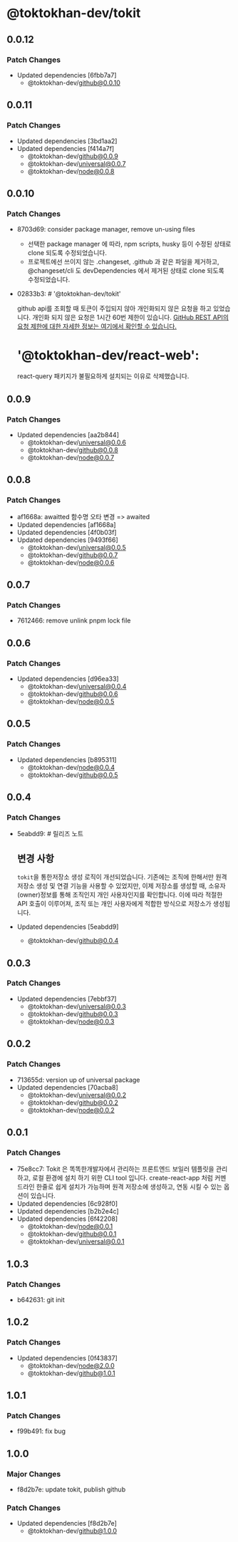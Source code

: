 # @toktokhan-dev/tokit

## 0.0.12

### Patch Changes

- Updated dependencies [6fbb7a7]
  - @toktokhan-dev/github@0.0.10

## 0.0.11

### Patch Changes

- Updated dependencies [3bd1aa2]
- Updated dependencies [f414a7f]
  - @toktokhan-dev/github@0.0.9
  - @toktokhan-dev/universal@0.0.7
  - @toktokhan-dev/node@0.0.8

## 0.0.10

### Patch Changes

- 8703d69: consider package manager, remove un-using files

  - 선택한 package manager 에 따라, npm scripts, husky 등이 수정된 상태로 clone 되도록 수정되었습니다.
  - 프로젝트에선 쓰이지 않는 .changeset, .github 과 같은 파일을 제거하고, @changeset/cli 도 devDependencies 에서 제거된 상태로 clone 되도록 수정되었습니다.

- 02833b3: # '@toktokhan-dev/tokit'

  github api를 조회할 때 토큰이 주입되지 않아 개인화되지 않은 요청을 하고 있었습니다. 개인화 되지 않은 요청은 1시간 60번 제한이 있습니다.
  [GitHub REST API의 요청 제한에 대한 자세한 정보는 여기에서 확인할 수 있습니다.](https://docs.github.com/en/rest/using-the-rest-api/rate-limits-for-the-rest-api?apiVersion=2022-11-28)

  # '@toktokhan-dev/react-web':

  react-query 패키지가 불필요하게 설치되는 이유로 삭제했습니다.

## 0.0.9

### Patch Changes

- Updated dependencies [aa2b844]
  - @toktokhan-dev/universal@0.0.6
  - @toktokhan-dev/github@0.0.8
  - @toktokhan-dev/node@0.0.7

## 0.0.8

### Patch Changes

- af1668a: awaitted 함수명 오타 변경 => awaited
- Updated dependencies [af1668a]
- Updated dependencies [4f0b03f]
- Updated dependencies [9493f66]
  - @toktokhan-dev/universal@0.0.5
  - @toktokhan-dev/github@0.0.7
  - @toktokhan-dev/node@0.0.6

## 0.0.7

### Patch Changes

- 7612466: remove unlink pnpm lock file

## 0.0.6

### Patch Changes

- Updated dependencies [d96ea33]
  - @toktokhan-dev/universal@0.0.4
  - @toktokhan-dev/github@0.0.6
  - @toktokhan-dev/node@0.0.5

## 0.0.5

### Patch Changes

- Updated dependencies [b895311]
  - @toktokhan-dev/node@0.0.4
  - @toktokhan-dev/github@0.0.5

## 0.0.4

### Patch Changes

- 5eabdd9: # 릴리즈 노트

  ## 변경 사항

  `tokit`을 통한저장소 생성 로직이 개선되었습니다. 기존에는 조직에 한해서만 원격 저장소 생성 및 연결 기능을 사용할 수 있었지만, 이제 저장소를 생성할 때, 소유자(owner)정보를 통해 조직인지 개인 사용자인지를 확인합니다. 이에 따라 적절한 API 호출이 이루어져, 조직 또는 개인 사용자에게 적합한 방식으로 저장소가 생성됩니다.

- Updated dependencies [5eabdd9]
  - @toktokhan-dev/github@0.0.4

## 0.0.3

### Patch Changes

- Updated dependencies [7ebbf37]
  - @toktokhan-dev/universal@0.0.3
  - @toktokhan-dev/github@0.0.3
  - @toktokhan-dev/node@0.0.3

## 0.0.2

### Patch Changes

- 713655d: version up of universal package
- Updated dependencies [70acba8]
  - @toktokhan-dev/universal@0.0.2
  - @toktokhan-dev/github@0.0.2
  - @toktokhan-dev/node@0.0.2

## 0.0.1

### Patch Changes

- 75e8cc7: Tokit 은 똑똑한개발자에서 관리하는 프론트엔드 보일러 템플릿을 관리하고, 로컬 환경에 설치 하기 위한 CLI tool 입니다.
  create-react-app 처럼 커멘드라인 한줄로 쉽게 설치가 가능하며 원격 저장소에 생성하고, 연동 시킬 수 있는 옵션이 있습니다.
- Updated dependencies [6c928f0]
- Updated dependencies [b2b2e4c]
- Updated dependencies [6f42208]
  - @toktokhan-dev/node@0.0.1
  - @toktokhan-dev/github@0.0.1
  - @toktokhan-dev/universal@0.0.1

## 1.0.3

### Patch Changes

- b642631: git init

## 1.0.2

### Patch Changes

- Updated dependencies [0f43837]
  - @toktokhan-dev/node@2.0.0
  - @toktokhan-dev/github@1.0.1

## 1.0.1

### Patch Changes

- f99b491: fix bug

## 1.0.0

### Major Changes

- f8d2b7e: update tokit, publish github

### Patch Changes

- Updated dependencies [f8d2b7e]
  - @toktokhan-dev/github@1.0.0
